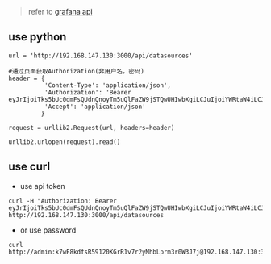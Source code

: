 > refer to [grafana api](http://docs.grafana.org/http_api/dashboard/)

## use python 
```
url = 'http://192.168.147.130:3000/api/datasources'

#通过页面获取Authorization(非用户名，密码)
header = {
          'Content-Type': 'application/json', 
          'Authorization': 'Bearer eyJrIjoiTks5bUc0dmFsQUdnQnoyTm5uQlFaZW9jSTQwUHIwbXgiLCJuIjoiYWRtaW4iLCJpZCI6MX0=', 
          'Accept': 'application/json'
         }

request = urllib2.Request(url, headers=header)

urllib2.urlopen(request).read()
```

## use curl 

* use api token
```
curl -H "Authorization: Bearer eyJrIjoiTks5bUc0dmFsQUdnQnoyTm5uQlFaZW9jSTQwUHIwbXgiLCJuIjoiYWRtaW4iLCJpZCI6MX0=" http://192.168.147.130:3000/api/datasources
```
* or use password

```
curl http://admin:k7wF8kdfsR59120KGrR1v7r2yMhbLprm3r0W3J7j@192.168.147.130:3000/api/datasources
```
